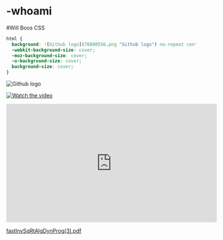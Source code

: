 # -whoami 
#Will Boos
CSS
```CSS
html { 
  background: ![Github logo](78800556.png "Github logo") no-repeat center center fixed; 
  -webkit-background-size: cover;
  -moz-background-size: cover;
  -o-background-size: cover;
  background-size: cover;
}
```
![Github logo](78800556.png "Github logo")

[![Watch the video](E5684F7C-212E-48BD-B71D-C46652DE9B78.png "YouTube")](https://youtu.be/RD0a7BCXgOQ)


<iframe width="560" height="315" src="https://www.youtube.com/embed/RD0a7BCXgOQ" frameborder="0" allow="autoplay; encrypted-media" allowfullscreen></iframe>




[fastInvSqRtAlgDynProg(3).pdf](https://github.com/mannequinSkywalker/projects-github.io/files/6651848/fastInvSqRtAlgDynProg.3.pdf)
